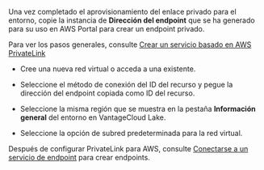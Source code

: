 Una vez completado el aprovisionamiento del enlace privado para el entorno, copie la instancia de **Dirección del endpoint** que se ha generado para su uso en AWS Portal para crear un endpoint privado.

Para ver los pasos generales, consulte [Crear un servicio basado en AWS PrivateLink](https://docs.aws.amazon.com/vpc/latest/privatelink/create-endpoint-service.html)

-   Cree una nueva red virtual o acceda a una existente.

-   Seleccione el método de conexión del ID del recurso y pegue la dirección del endpoint copiada como ID del recurso.

-   Seleccione la misma región que se muestra en la pestaña **Información general** del entorno en VantageCloud Lake.

-   Seleccione la opción de subred predeterminada para la red virtual.

Después de configurar PrivateLink para AWS, consulte [Conectarse a un servicio de endpoint](https://docs.aws.amazon.com/vpc/latest/privatelink/create-endpoint-service.html#share-endpoint-service) para crear endpoints.

